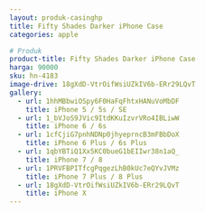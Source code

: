 ```yaml
---
layout: produk-casinghp
title: Fifty Shades Darker iPhone Case
categories: apple

# Produk
product-title: Fifty Shades Darker iPhone Case
harga: 90000
sku: hn-4183
image-drive: 18gXdD-VtrOifWsiUZkIV6b-ERr29LQvT
gallery:
  - url: 1hhMBbwiOSpy6F0HaFqFhtxHANuVoMbDF
    title: iPhone 5 / 5s / SE
  - url: 1_bVJoS9JVic9ItdKKuIzvrVRo4IBLiwW
    title: iPhone 6 / 6s
  - url: 1cfCjiG7pnhNDNp0jhyeprncB3mFBbDoX
    title: iPhone 6 Plus / 6s Plus
  - url: 1qbYBTiQ1Xx5KC0bueG1bEIIwr38n1aQ_
    title: iPhone 7 / 8
  - url: 1PRVFBPITfcgPqgezLhB0kUc7eQYvJVMz
    title: iPhone 7 Plus / 8 Plus
  - url: 18gXdD-VtrOifWsiUZkIV6b-ERr29LQvT
    title: iPhone X
---
```

